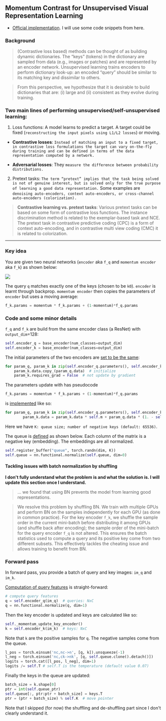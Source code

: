## Momentum Contrast for Unsupervised Visual Representation Learning

- [Official implementation](https://github.com/facebookresearch/moco). I will use some code snippets from here.

### Background
> (Contrastive loss based) methods can  be  thought  of  as  building dynamic dictionaries. The “keys” (tokens) in the dictionary are sampled from  data (e.g., images or patches) and are represented by an encoder network. Unsupervised learning trains encoders to perform dictionary look-up:  an encoded “query” should be similar to its matching key and dissimilar to others.

> From this perspective, we hypothesize that it is desirable to  build  dictionaries  that  are: (i) large and (ii) consistent as they evolve during training.

### Two main lines of performing unsupervised/self-unsupervised learning:

1. Loss functions: A model learns to predict a target. A target could be fixed (`reconstructing the input pixels using L1/L2 losses`) or moving.

- __Contrastive losses__: `Instead of matching an input to a fixed target, in contrastive loss formulations the target can vary on-the-fly during training and can be defined in terms of the data representation computed by a network.`

- __Adversarial losses__: They `measure the difference between probability distributions.`

2. Pretext tasks: `The term “pretext” implies that the task being solved is not of genuine interest, but is solved only for the true purpose of learning a good data representation.` Some examples are `denoising auto-encoders, context auto-encoders, or cross-channel auto-encoders (colorization).`

> __Contrastive  learning vs.  pretext  tasks__: Various  pretext tasks can be based on some form of contrastive loss functions. The instance discrimination method is related to the exemplar-based task and NCE. The pretext task in contrastive predictive coding (CPC) is a form of context auto-encoding, and in contrastive multi view coding (CMC) it is related to colorization.

---

### Key idea

You are given two neural networks (`encoder` aka `f_q` and `momentum encoder` aka `f_k`) as shown below:

![](https://user-images.githubusercontent.com/11435359/71603927-0ca98d00-2b14-11ea-9fd8-10d984a2de45.png)

The query `q` matches exactly one of the keys (chosen to be `k0`). `encoder` is learnt through backprop. `momentum encoder` then copies the parameters of `encoder` but uses a moving average:

```python
f_k.params = momentum * f_k.params + (1-momentum)*f_q.params
```

### Code and some minor details

`f_q` and `f_k` are build from the same encoder class (a ResNet) with `output_dim`=128:

```python
self.encoder_q = base_encoder(num_classes=output_dim)
self.encoder_k = base_encoder(num_classes=output_dim)
```

The initial parameters of the two encoders are [set to be the same](https://github.com/facebookresearch/moco/blob/master/moco/builder.py#L34-L36):
```python
for param_q, param_k in zip(self.encoder_q.parameters(), self.encoder_k.parameters()):
    param_k.data.copy_(param_q.data)  # initialize
    param_k.requires_grad = False  # not update by gradient
```

The parameters update with has pseudocode

```python
f_k.params = momentum * f_k.params + (1-momentum)*f_q.params
```

is [implemented](https://github.com/facebookresearch/moco/blob/master/moco/builder.py#L45-L50) like so:

```python
for param_q, param_k in zip(self.encoder_q.parameters(), self.encoder_k.parameters()):
        param_k.data = param_k.data * self.m + param_q.data * (1. - self.m)
```

Here we have `K: queue size; number of negative keys (default: 65536)`.

The queue is [defined](https://github.com/facebookresearch/moco/blob/master/moco/builder.py#L39-L40) as shown below. Each column of the matrix is a negative key (embedding). The embeddings are all normalized.

```python
self.register_buffer("queue", torch.randn(dim, K))
self.queue = nn.functional.normalize(self.queue, dim=0)
```

#### Tackling issues with batch normalization by shuffling

__I don't fully understand what the problem is and what the solution is. I will update this section once I understand.__

> ...  we found that using BN prevents the model from  learning  good  representations.

> We resolve this problem by shuffling BN. We train with multiple GPUs and perform BN on the samples independently for each GPU (as done in common practice). For the key encoder `f_k`, we shuffle the sample order in the current mini-batch before distributing it among GPUs (and shuffle back  after  encoding);  the  sample  order  of  the  mini-batch for  the  query  encoder `f_q` is  not  altered. This ensures  the batch statistics used to compute a query and its positive key come from two different subsets. This effectively tackles the cheating issue and allows training to benefit from BN.

### Forward pass

In forward pass, you provide a batch of query and key images: `im_q` and `im_k`.

[Computation of query features](https://github.com/facebookresearch/moco/blob/master/moco/builder.py#L124-L126) is straight-forward:

```python
# compute query features
q = self.encoder_q(im_q)  # queries: NxC
q = nn.functional.normalize(q, dim=1)
```

Then the key encoder is updated and keys are calculated like so:

```python
self._momentum_update_key_encoder()
k = self.encoder_k(im_k)  # keys: NxC
```

Note that `k` are the positive samples for `q`. The negative samples come from the queue.

```python
l_pos = torch.einsum('nc,nc->n', [q, k]).unsqueeze(-1)
l_neg = torch.einsum('nc,ck->nk', [q, self.queue.clone().detach()])
logits = torch.cat([l_pos, l_neg], dim=1)
logits /= self.T # self.T is the temperature (default value 0.07)
```

Finally the keys in the queue are updated:

```python
batch_size = k.shape[0]
ptr = int(self.queue_ptr)
self.queue[:, ptr:ptr + batch_size] = keys.T
ptr = (ptr + batch_size) % self.K  # move pointer
```

Note that I skipped (for now) the shuffling and de-shuffling part since I don't clearly understand it.
